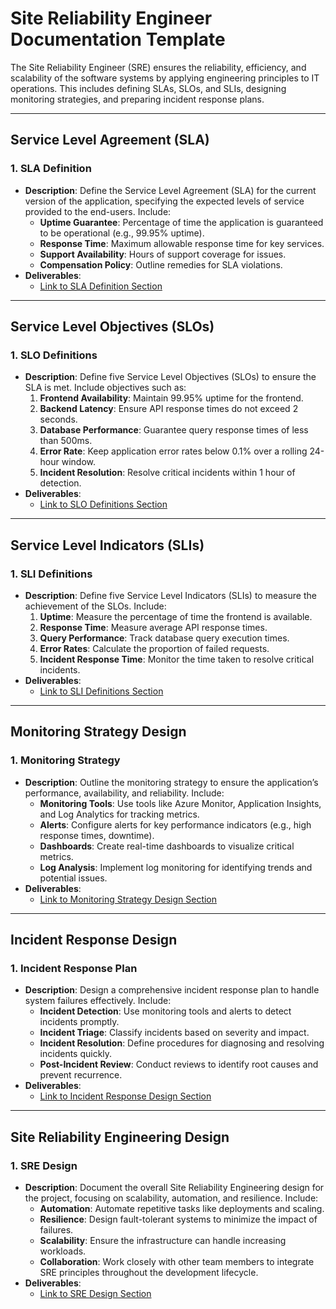 # Site Reliability Engineer Documentation Template

The Site Reliability Engineer (SRE) ensures the reliability, efficiency, and scalability of the software systems by applying engineering principles to IT operations. This includes defining SLAs, SLOs, and SLIs, designing monitoring strategies, and preparing incident response plans.

---

## Service Level Agreement (SLA)

### 1. SLA Definition
- **Description**: Define the Service Level Agreement (SLA) for the current version of the application, specifying the expected levels of service provided to the end-users. Include:
  - **Uptime Guarantee**: Percentage of time the application is guaranteed to be operational (e.g., 99.95% uptime).
  - **Response Time**: Maximum allowable response time for key services.
  - **Support Availability**: Hours of support coverage for issues.
  - **Compensation Policy**: Outline remedies for SLA violations.
- **Deliverables**:
  - [Link to SLA Definition Section](#)

---

## Service Level Objectives (SLOs)

### 1. SLO Definitions
- **Description**: Define five Service Level Objectives (SLOs) to ensure the SLA is met. Include objectives such as:
  1. **Frontend Availability**: Maintain 99.95% uptime for the frontend.
  2. **Backend Latency**: Ensure API response times do not exceed 2 seconds.
  3. **Database Performance**: Guarantee query response times of less than 500ms.
  4. **Error Rate**: Keep application error rates below 0.1% over a rolling 24-hour window.
  5. **Incident Resolution**: Resolve critical incidents within 1 hour of detection.
- **Deliverables**:
  - [Link to SLO Definitions Section](#)

---

## Service Level Indicators (SLIs)

### 1. SLI Definitions
- **Description**: Define five Service Level Indicators (SLIs) to measure the achievement of the SLOs. Include:
  1. **Uptime**: Measure the percentage of time the frontend is available.
  2. **Response Time**: Measure average API response times.
  3. **Query Performance**: Track database query execution times.
  4. **Error Rates**: Calculate the proportion of failed requests.
  5. **Incident Response Time**: Monitor the time taken to resolve critical incidents.
- **Deliverables**:
  - [Link to SLI Definitions Section](#)

---

## Monitoring Strategy Design

### 1. Monitoring Strategy
- **Description**: Outline the monitoring strategy to ensure the application’s performance, availability, and reliability. Include:
  - **Monitoring Tools**: Use tools like Azure Monitor, Application Insights, and Log Analytics for tracking metrics.
  - **Alerts**: Configure alerts for key performance indicators (e.g., high response times, downtime).
  - **Dashboards**: Create real-time dashboards to visualize critical metrics.
  - **Log Analysis**: Implement log monitoring for identifying trends and potential issues.
- **Deliverables**:
  - [Link to Monitoring Strategy Design Section](#)

---

## Incident Response Design

### 1. Incident Response Plan
- **Description**: Design a comprehensive incident response plan to handle system failures effectively. Include:
  - **Incident Detection**: Use monitoring tools and alerts to detect incidents promptly.
  - **Incident Triage**: Classify incidents based on severity and impact.
  - **Incident Resolution**: Define procedures for diagnosing and resolving incidents quickly.
  - **Post-Incident Review**: Conduct reviews to identify root causes and prevent recurrence.
- **Deliverables**:
  - [Link to Incident Response Design Section](#)

---

## Site Reliability Engineering Design

### 1. SRE Design
- **Description**: Document the overall Site Reliability Engineering design for the project, focusing on scalability, automation, and resilience. Include:
  - **Automation**: Automate repetitive tasks like deployments and scaling.
  - **Resilience**: Design fault-tolerant systems to minimize the impact of failures.
  - **Scalability**: Ensure the infrastructure can handle increasing workloads.
  - **Collaboration**: Work closely with other team members to integrate SRE principles throughout the development lifecycle.
- **Deliverables**:
  - [Link to SRE Design Section](#)
